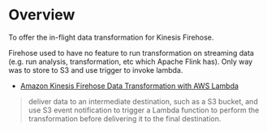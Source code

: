 # Overview
To offer the in-flight data transformation for Kinesis Firehose.

Firehose used to have no feature to run transformation on streaming data (e.g. run analysis, transformation, etc which Apache Flink has). Only way was to store to S3 and use trigger to invoke lambda.

* [Amazon Kinesis Firehose Data Transformation with AWS Lambda](https://aws.amazon.com/blogs/compute/amazon-kinesis-firehose-data-transformation-with-aws-lambda/)
> deliver data to an intermediate destination, such as a S3 bucket, and use S3 event notification to trigger a Lambda function to perform the transformation before delivering it to the final destination.